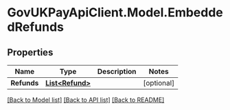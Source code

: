 # GovUKPayApiClient.Model.EmbeddedRefunds

## Properties

Name | Type | Description | Notes
------------ | ------------- | ------------- | -------------
**Refunds** | [**List&lt;Refund&gt;**](Refund.md) |  | [optional] 

[[Back to Model list]](../README.md#documentation-for-models) [[Back to API list]](../README.md#documentation-for-api-endpoints) [[Back to README]](../README.md)

